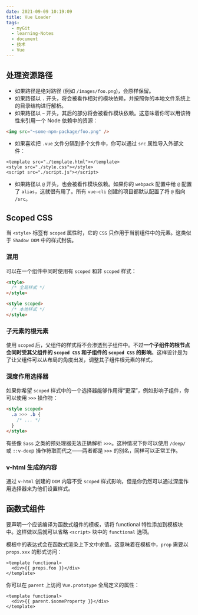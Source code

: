 ```yaml
---
date: 2021-09-09 10:19:09
title: Vue Loader
tags:
  - myGit
  - learning-Notes
  - document
  - 技术
  - Vue
---
```


[vue loader 官方文档]: https://vue-loader.vuejs.org/zh/

## 处理资源路径

- 如果路径是绝对路径 (例如 `/images/foo.png`)，会原样保留。
- 如果路径以 `.` 开头，将会被看作相对的模块依赖，并按照你的本地文件系统上的目录结构进行解析。
- 如果路径以 `~` 开头，其后的部分将会被看作模块依赖。这意味着你可以用该特性来引用一个 Node 依赖中的资源：

```html
<img src="~some-npm-package/foo.png" />
```

- 如果喜欢把 `.vue` 文件分隔到多个文件中，你可以通过 `src` 属性导入外部文件：

```vue
<template src="./template.html"></template>
<style src="./style.css"></style>
<script src="./script.js"></script>
```

- 如果路径以 `@` 开头，也会被看作模块依赖。如果你的 `webpack` 配置中给 `@` 配置了 `alias`，这就很有用了。所有 `vue-cli` 创建的项目都默认配置了将 `@` 指向 `/src`。

## Scoped CSS

当 `<style>` 标签有 `scoped` 属性时，它的 `CSS` 只作用于当前组件中的元素。这类似于 `Shadow DOM` 中的样式封装。

### 混用

可以在一个组件中同时使用有 `scoped` 和非 `scoped` 样式：

```html
<style>
  /* 全局样式 */
</style>

<style scoped>
  /* 本地样式 */
</style>
```

### 子元素的根元素

使用 `scoped` 后，父组件的样式将不会渗透到子组件中。不过**一个子组件的根节点会同时受其父组件的 `scoped CSS` 和子组件的 `scoped CSS` 的影响**。这样设计是为了让父组件可以从布局的角度出发，调整其子组件根元素的样式。

### 深度作用选择器

如果你希望 `scoped` 样式中的一个选择器能够作用得“更深”，例如影响子组件，你可以使用 `>>>` 操作符：

```html
<style scoped>
  .a >>> .b {
    /* ... */
  }
</style>
```

有些像 `Sass` 之类的预处理器无法正确解析 `>>>`。这种情况下你可以使用 `/deep/` 或 `::v-dee`p 操作符取而代之——两者都是 `>>>` 的别名，同样可以正常工作。

### v-html 生成的内容

通过 `v-html` 创建的 `DOM` 内容不受 `scoped` 样式影响，但是你仍然可以通过深度作用选择器来为他们设置样式。

## 函数式组件

要声明一个应该编译为函数式组件的模板，请将 functional 特性添加到模板块中。这样做以后就可以省略 `<script>` 块中的 `functional` 选项。

模板中的表达式会在函数式渲染上下文中求值。这意味着在模板中，`prop` 需要以 `props.xxx` 的形式访问：

```vue
<template functional>
  <div>{{ props.foo }}</div>
</template>
```

你可以在 `parent` 上访问 `Vue.prototype` 全局定义的属性：

```vue
<template functional>
  <div>{{ parent.$someProperty }}</div>
</template>
```
